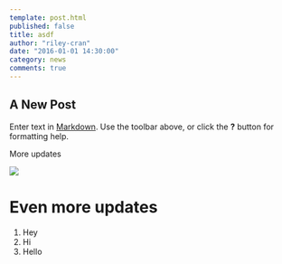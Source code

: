 ```yaml
---
template: post.html
published: false
title: asdf
author: "riley-cran"
date: "2016-01-01 14:30:00"
category: news
comments: true
---
```




## A New Post

Enter text in [Markdown](http://daringfireball.net/projects/markdown/). Use the toolbar above, or click the **?** button for formatting help.

More updates

![](https://placehold.it/800x600)


# Even more updates

1. Hey
2. Hi
3. Hello